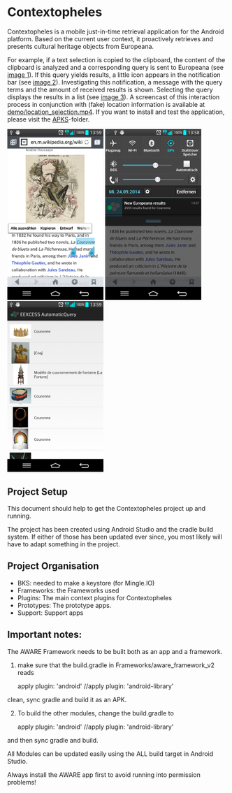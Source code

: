 # Contextopheles
Contextopheles is a mobile just-in-time retrieval application for the Android platform. Based on the current user context, it proactively retrieves and presents cultural heritage objects from Europeana. 

For example, if a text selection is copied to the clipboard, the content of the clipboard is analyzed and a corresponding query is sent to Europeana (see <a href="#1">image 1</a>). 
If this query yields results, a little icon appears in the notification bar (see <a href="#2">image 2</a>). Investigating this notification, a message with the query terms and the amount of received results is shown. Selecting the query displays the results in a list (see <a href="#3">image 3</a>). A screencast of this interaction process in conjunction with (fake) location information is available at <a href="demo/location_selection.mp4">demo/location_selection.mp4</a>. If you want to install and test the application, please visit the <a href="APKs">APKS</a>-folder.

<img id="1" src="demo/1.png" width="220" alt="Copy text to clipboard" title="Copy text to clipboard" />
<img id="2" src="demo/2.png" width="220" alt="Notification, swipe to view query" title="Notification, swipe to view query" />
<img id="3" src="demo/3.png" width="220" alt="Investigate results" title="Investigate results" />



## Project Setup
This document should help to get the Contextopheles project up and running.

The project has been created using Android Studio and the cradle build system.
If either of those has been updated ever since, you most likely will have to adapt something in the project.

## Project Organisation

* BKS: needed to make a keystore (for Mingle.IO)
* Frameworks: the Frameworks used
* Plugins: The main context plugins for Contextopheles
* Prototypes: The prototype apps.
* Support: Support apps

## Important notes:

The AWARE Framework needs to be built both as an app and a framework.
1. make sure that the build.gradle in Frameworks/aware_framework_v2 reads

    apply plugin: 'android'
    //apply plugin: 'android-library'

clean, sync gradle and build it as an APK.

2. To build the other modules, change the build.gradle to

    apply plugin: 'android'
    //apply plugin: 'android-library'

and then sync gradle and build.

All Modules can be updated easily using the ALL build target in Android Studio.

Always install the AWARE app first to avoid running into permission problems!